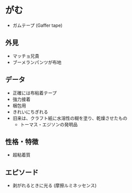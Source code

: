 # がむ

* ガムテープ (Gaffer tape)

## 外見

* マッチョ兄貴
* ブーメランパンツが布地

## データ

* 正確には布粘着テープ
* 強力接着
* 梱包用
* きれいにちぎれる
* 旧来は、クラフト紙に水溶性の糊を塗り、乾燥させたもの
  * トーマス・エジソンの発明品

## 性格・特徴

* 超粘着質

## エピソード

* 剥がれるときに光る (摩擦ルミネッセンス)
